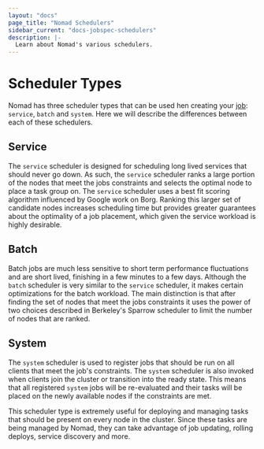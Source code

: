```yaml
---
layout: "docs"
page_title: "Nomad Schedulers"
sidebar_current: "docs-jobspec-schedulers"
description: |-
  Learn about Nomad's various schedulers.
---
```


# Scheduler Types

Nomad has three scheduler types that can be used hen creating your
[job](/docs/jobspec/): `service`, `batch` and `system`. Here we will describe
the differences between each of these schedulers.

## Service

The `service` scheduler is designed for scheduling long lived services that
should never go down. As such, the `service` scheduler ranks a large portion
of the nodes that meet the jobs constraints and selects the optimal node to
place a task group on. The `service` scheduler uses a best fit scoring algorithm
influenced by Google work on Borg. Ranking this larger set of candidate nodes
increases scheduling time but provides greater guarantees about the optimality
of a job placement, which given the service workload is highly desirable.

## Batch

Batch jobs are much less sensitive to short term performance fluctuations and
are short lived, finishing in a few minutes to a few days. Although the `batch`
scheduler is very similar to the `service` scheduler, it makes certain
optimizations for the batch workload. The main distinction is that after finding
the set of nodes that meet the jobs constraints it uses the power of two choices
described in Berkeley's Sparrow scheduler to limit the number of nodes that are
ranked.

## System

The `system` scheduler is used to register jobs that should be run on all
clients that meet the job's constraints. The `system` scheduler is also invoked
when clients join the cluster or transition into the ready state. This means
that all registered `system` jobs will be re-evaluated and their tasks will be
placed on the newly available nodes if the constraints are met.

This scheduler type is extremely useful for deploying and managing tasks that
should be present on every node in the cluster. Since these tasks are being
managed by Nomad, they can take advantage of job updating, rolling deploys,
service discovery and more.
